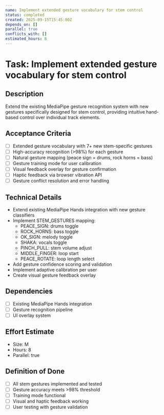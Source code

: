 ```yaml
---
name: Implement extended gesture vocabulary for stem control
status: completed
created: 2025-09-15T15:45:00Z
depends_on: []
parallel: true
conflicts_with: []
estimated_hours: 8
---
```


# Task: Implement extended gesture vocabulary for stem control

## Description
Extend the existing MediaPipe gesture recognition system with new gestures specifically designed for stem control, providing intuitive hand-based control over individual track elements.

## Acceptance Criteria
- [ ] Extended gesture vocabulary with 7+ new stem-specific gestures
- [ ] High-accuracy recognition (>98%) for each gesture
- [ ] Natural gesture mapping (peace sign = drums, rock horns = bass)
- [ ] Gesture training mode for user calibration
- [ ] Visual feedback overlay for gesture confirmation
- [ ] Haptic feedback via browser vibration API
- [ ] Gesture conflict resolution and error handling

## Technical Details
- Extend existing MediaPipe Hands integration with new gesture classifiers
- Implement STEM_GESTURES mapping:
  - PEACE_SIGN: drums toggle
  - ROCK_HORNS: bass toggle
  - OK_SIGN: melody toggle
  - SHAKA: vocals toggle
  - PINCH_PULL: stem volume adjust
  - MIDDLE_FINGER: loop start
  - PEACE_ROTATE: loop length select
- Add gesture confidence scoring and validation
- Implement adaptive calibration per user
- Create visual gesture feedback overlay

## Dependencies
- [ ] Existing MediaPipe Hands integration
- [ ] Gesture recognition pipeline
- [ ] UI overlay system

## Effort Estimate
- Size: M
- Hours: 8
- Parallel: true

## Definition of Done
- [ ] All stem gestures implemented and tested
- [ ] Gesture accuracy meets >98% threshold
- [ ] Training mode functional
- [ ] Visual and haptic feedback working
- [ ] User testing with gesture validation